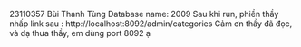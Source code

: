 23110357 Bùi Thanh Tùng
Database name: 2009
Sau khi run, phiền thầy nhấp link sau : http://localhost:8092/admin/categories
Cảm ơn thầy đã đọc, và dạ thưa thầy, em dùng port 8092 ạ